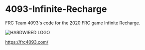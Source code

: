﻿# 4093-Infinite-Recharge
FRC Team 4093's code for the 2020 FRC game Infinite Recharge.

![HARDWIRED LOGO](http://frc4093.com/wp-content/uploads/2018/12/robologo.png)

https://frc4093.com/
